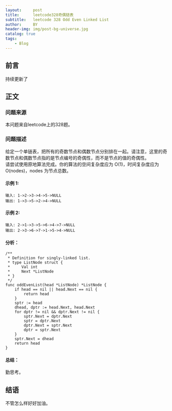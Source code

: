 ```yaml
---
layout:     post
title:      leetcode328奇偶链表
subtitle:   leetcode 328 Odd Even Linked List
author:     BY
header-img: img/post-bg-universe.jpg
catalog: true
tags:
    - Blog
---
```



## 前言

持续更新了

## 正文

### 问题来源

本问题来自leetcode上的328题。  

### 问题描述

给定一个单链表，把所有的奇数节点和偶数节点分别排在一起。请注意，这里的奇数节点和偶数节点指的是节点编号的奇偶性，而不是节点的值的奇偶性。  
请尝试使用原地算法完成。你的算法的空间复杂度应为 O(1)，时间复杂度应为 O(nodes)，nodes 为节点总数。  

#### 示例 1:
```
输入: 1->2->3->4->5->NULL
输出: 1->3->5->2->4->NULL
```

#### 示例 2:
```
输入: 2->1->3->5->6->4->7->NULL 
输出: 2->3->6->7->1->5->4->NULL
```

#### 分析： 
```
/**
 * Definition for singly-linked list.
 * type ListNode struct {
 *     Val int
 *     Next *ListNode
 * }
 */
func oddEvenList(head *ListNode) *ListNode {
    if head == nil || head.Next == nil {
        return head
    }
    sptr := head
    dhead, dptr := head.Next, head.Next
    for dptr != nil && dptr.Next != nil {
        sptr.Next = dptr.Next
        sptr = dptr.Next
        dptr.Next = sptr.Next
        dptr = sptr.Next
    }
    sptr.Next = dhead
    return head
}
```
#### 总结：
勤思考。  

## 结语
不管怎么样好好加油。  
